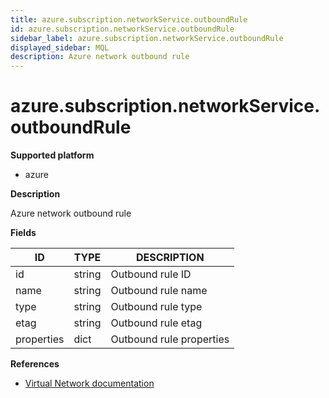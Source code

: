 ```yaml
---
title: azure.subscription.networkService.outboundRule
id: azure.subscription.networkService.outboundRule
sidebar_label: azure.subscription.networkService.outboundRule
displayed_sidebar: MQL
description: Azure network outbound rule
---
```


# azure.subscription.networkService.outboundRule

**Supported platform**

- azure

**Description**

Azure network outbound rule

**Fields**

| ID         | TYPE   | DESCRIPTION              |
| ---------- | ------ | ------------------------ |
| id         | string | Outbound rule ID         |
| name       | string | Outbound rule name       |
| type       | string | Outbound rule type       |
| etag       | string | Outbound rule etag       |
| properties | dict   | Outbound rule properties |

**References**

- [Virtual Network documentation](https://learn.microsoft.com/en-us/azure/virtual-network/)
